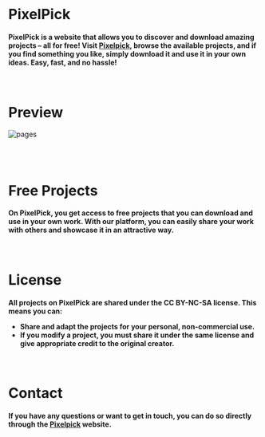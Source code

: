 </br>
<h1>
  PixelPick
</h1>

<h4>
  PixelPick is a website that allows you to discover and download amazing projects – all for free! 
  Visit <a href="https://pixelpick.pl/pages.html">Pixelpick</a>, browse the available          
  projects, and if you find something you like, simply download it and use     
  it in your own ideas. Easy, fast, and no hassle!
</h4>
</br>


<h1>Preview</h1>

![pages](https://github.com/user-attachments/assets/5db6d3d8-1998-471e-92f1-eb738064d1f9)

</br>
</br>
<h1>Free Projects</h1>
<h4>
  On PixelPick, you get access to free projects that you can download and use in your own work.      
  With our platform, you can easily share your work with others and showcase it in an attractive way.
</h4>

</br>
<h1>License</h1>
<h4>
  All projects on PixelPick are shared under the CC BY-NC-SA license. This means you can:
  <ul>
    <li>Share and adapt the projects for your personal, non-commercial use.</li>
    <li>If you modify a project, you must share it under the same license and give appropriate credit to the original creator.
    </li>
  </ul>
</h4>

</br>
<h1>Contact</h1>
<h4>
  If you have any questions or want to get in touch, you can do so directly through the           <a href="https://pixelpick.pl/">Pixelpick</a> website.
</h4>



